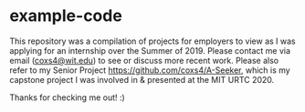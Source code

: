 # example-code

This repository was a compilation of projects for employers to view as I was applying for an internship over the Summer of 2019. Please contact me via email (coxs4@wit.edu)
to see or discuss more recent work. Please also refer to my Senior Project https://github.com/coxs4/A-Seeker, which is my capstone project I was involved in & presented at the MIT URTC 2020.

Thanks for checking me out! :)
